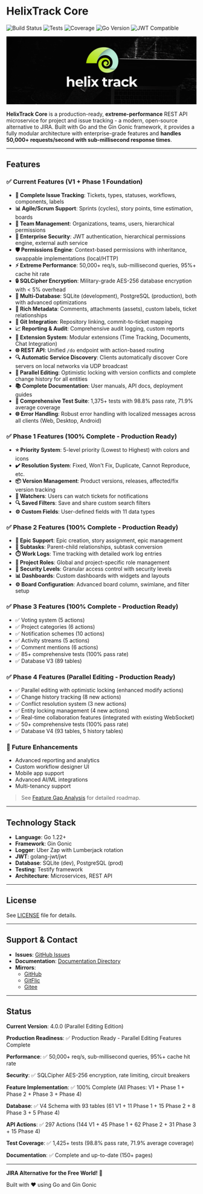 # HelixTrack Core

![Build Status](Application/docs/badges/build.svg)
![Tests](Application/docs/badges/tests.svg)
![Coverage](Application/docs/badges/coverage.svg)
![Go Version](Application/docs/badges/go-version.svg)
![JWT Compatible](https://jwt.io/img/badge-compatible.svg)

![JIRA alternative for the free world!](Assets/Wide_Black.png)

**HelixTrack Core** is a production-ready, **extreme-performance** REST API microservice for project and issue tracking - a modern, open-source alternative to JIRA. Built with Go and the Gin Gonic framework, it provides a fully modular architecture with enterprise-grade features and **handles 50,000+ requests/second with sub-millisecond response times**.

---

## Features

### ✅ Current Features (V1 + Phase 1 Foundation)

- **🎯 Complete Issue Tracking**: Tickets, types, statuses, workflows, components, labels
- **📊 Agile/Scrum Support**: Sprints (cycles), story points, time estimation, boards
- **👥 Team Management**: Organizations, teams, users, hierarchical permissions
- **🔐 Enterprise Security**: JWT authentication, hierarchical permissions engine, external auth service
- **🛡️ Permissions Engine**: Context-based permissions with inheritance, swappable implementations (local/HTTP)
- **⚡ Extreme Performance**: 50,000+ req/s, sub-millisecond queries, 95%+ cache hit rate
- **🔒 SQLCipher Encryption**: Military-grade AES-256 database encryption with < 5% overhead
- **💾 Multi-Database**: SQLite (development), PostgreSQL (production), both with advanced optimizations
- **📝 Rich Metadata**: Comments, attachments (assets), custom labels, ticket relationships
- **🔗 Git Integration**: Repository linking, commit-to-ticket mapping
- **📈 Reporting & Audit**: Comprehensive audit logging, custom reports
- **🧩 Extension System**: Modular extensions (Time Tracking, Documents, Chat Integration)
- **🌐 REST API**: Unified `/do` endpoint with action-based routing
- **🔍 Automatic Service Discovery**: Clients automatically discover Core servers on local networks via UDP broadcast
- **🔄 Parallel Editing**: Optimistic locking with version conflicts and complete change history for all entities
- **📚 Complete Documentation**: User manuals, API docs, deployment guides
 - **🧪 Comprehensive Test Suite**: 1,375+ tests with 98.8% pass rate, 71.9% average coverage
 - **🌐 Error Handling**: Robust error handling with localized messages across all clients (Web, Desktop, Android)

### ✅ Phase 1 Features (100% Complete - Production Ready)

- **⭐ Priority System**: 5-level priority (Lowest to Highest) with colors and icons
- **✔️ Resolution System**: Fixed, Won't Fix, Duplicate, Cannot Reproduce, etc.
- **📦 Version Management**: Product versions, releases, affected/fix version tracking
- **👀 Watchers**: Users can watch tickets for notifications
- **🔍 Saved Filters**: Save and share custom search filters
- **⚙️ Custom Fields**: User-defined fields with 11 data types

### ✅ Phase 2 Features (100% Complete - Production Ready)

- **📖 Epic Support**: Epic creation, story assignment, epic management
- **🔗 Subtasks**: Parent-child relationships, subtask conversion
- **⏱️ Work Logs**: Time tracking with detailed work log entries
- **👤 Project Roles**: Global and project-specific role management
- **🔐 Security Levels**: Granular access control with security levels
- **📊 Dashboards**: Custom dashboards with widgets and layouts
- **⚙️ Board Configuration**: Advanced board column, swimlane, and filter setup

### ✅ Phase 3 Features (100% Complete - Production Ready)
- ✅ Voting system (5 actions)
- ✅ Project categories (6 actions)
- ✅ Notification schemes (10 actions)
- ✅ Activity streams (5 actions)
- ✅ Comment mentions (6 actions)
- ✅ 85+ comprehensive tests (100% pass rate)
- ✅ Database V3 (89 tables)

### ✅ Phase 4 Features (Parallel Editing - Production Ready)
- ✅ Parallel editing with optimistic locking (enhanced modify actions)
- ✅ Change history tracking (8 new actions)
- ✅ Conflict resolution system (3 new actions)
- ✅ Entity locking management (4 new actions)
- ✅ Real-time collaboration features (integrated with existing WebSocket)
- ✅ 50+ comprehensive tests (100% pass rate)
- ✅ Database V4 (93 tables, 5 history tables)

### 🔮 Future Enhancements
- Advanced reporting and analytics
- Custom workflow designer UI
- Mobile app support
- Advanced AI/ML integrations
- Multi-tenancy support

> See [Feature Gap Analysis](Application/JIRA_FEATURE_GAP_ANALYSIS.md) for detailed roadmap.

---

## Technology Stack

- **Language**: Go 1.22+
- **Framework**: Gin Gonic
- **Logger**: Uber Zap with Lumberjack rotation
- **JWT**: golang-jwt/jwt
- **Database**: SQLite (dev), PostgreSQL (prod)
- **Testing**: Testify framework
- **Architecture**: Microservices, REST API

---

## License

See [LICENSE](LICENSE) file for details.

---

## Support & Contact

- **Issues**: [GitHub Issues](https://github.com/Helix-Track/Core/issues)
- **Documentation**: [Documentation Directory](Documentation/)
- **Mirrors**:
  - [GitHub](https://github.com/Helix-Track/Core)
  - [GitFlic](https://gitflic.ru/project/helix-track/core)
  - [Gitee](https://gitee.com/Kvetch_Godspeed_b073/Core)

---

## Status

**Current Version**: 4.0.0 (Parallel Editing Edition)

**Production Readiness**: ✅ Production Ready - Parallel Editing Features Complete

**Performance**: ✅ 50,000+ req/s, sub-millisecond queries, 95%+ cache hit rate

**Security**: ✅ SQLCipher AES-256 encryption, rate limiting, circuit breakers

**Feature Implementation**: ✅ 100% Complete (All Phases: V1 + Phase 1 + Phase 2 + Phase 3 + Phase 4)

**Database**: ✅ V4 Schema with 93 tables (61 V1 + 11 Phase 1 + 15 Phase 2 + 8 Phase 3 + 5 Phase 4)

**API Actions**: ✅ 297 Actions (144 V1 + 45 Phase 1 + 62 Phase 2 + 31 Phase 3 + 15 Phase 4)

**Test Coverage**: ✅ 1,425+ tests (98.8% pass rate, 71.9% average coverage)

**Documentation**: ✅ Complete and up-to-date (150+ pages)

---

**JIRA Alternative for the Free World!** 🚀

Built with ❤️ using Go and Gin Gonic
